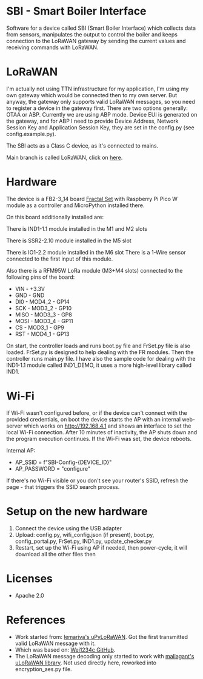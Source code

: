 # SBI - Smart Boiler Interface
Software for a device called SBI (Smart Boiler Interface) which collects data from sensors, manipulates the output to control the boiler and keeps connection to the LoRaWAN gateway by sending the current values and receiving commands with LoRaWAN.

# LoRaWAN
I'm actually not using TTN infrastructure for my application, I'm using my own gateway which would be connected then to my own server. But anyway, the gateway only supports valid LoRaWAN messages, so you need to register a device in the gateway first. There are two options generally: OTAA or ABP. Currently we are using ABP mode. Device EUI is generated on the gateway, and for ABP I need to provide Device Address, Network Session Key and Application Session Key, they are set in the config.py (see config.example.py).

The SBI acts as a Class C device, as it's connected to mains.

Main branch is called LoRaWAN, click on [here](https://github.com/kaapyth0n/uPyLoRaWAN/tree/LoRaWAN).

# Hardware
The device is a FB2-3_14 board [Fractal Set](https://drive.google.com/file/d/1T3OamZlSymlYZOmwFk_QJ0Zuoa1NRuzf/view?usp=drive_link) with Raspberry Pi Pico W module as a controller and MicroPython installed there.

On this board additionally installed are:

There is IND1-1.1 module installed in the M1 and M2 slots

There is SSR2-2.10 module installed in the M5 slot

There is IO1-2.2 module installed in the M6 slot
There is a 1-Wire sensor connected to the first input of this module.

Also there is a RFM95W LoRa module (M3+M4 slots) connected to the following pins of the board:
- VIN - +3.3V
- GND - GND
- DI0 - MOD4_2 - GP14
- SCK - MOD3_2 - GP10
- MISO - MOD3_3 - GP8
- MOSI - MOD3_4 - GP11
- CS - MOD3_1 - GP9
- RST - MOD4_1 - GP13

On start, the controller loads and runs boot.py file and FrSet.py file is also loaded. FrSet.py is designed to help dealing with the FR modules. Then the controller runs main.py file.
I have also the sample code for dealing with the IND1-1.1 module called IND1_DEMO, it uses a more high-level library called IND1.

# Wi-Fi
If Wi-Fi wasn't configured before, or if the device can't connect with the provided credentials, on boot the device starts the AP with an internal web-server which works on http://192.168.4.1 and shows an interface to set the local Wi-Fi connection. After 10 minutes of inactivity, the AP shuts down and the program execution continues. If the Wi-Fi was set, the device reboots.

Internal AP:

- AP_SSID = f"SBI-Config-{DEVICE_ID}"
- AP_PASSWORD = "configure"

If there's no Wi-Fi visible or you don't see your router's SSID, refresh the page - that triggers the SSID search process.

# Setup on the new hardware
1. Connect the device using the USB adapter
2. Upload: config.py, wifi_config.json (if present), boot.py, config_portal.py, FrSet.py, IND1.py, update_checker.py
3. Restart, set up the Wi-Fi using AP if needed, then power-cycle, it will download all the other files then

# Licenses
* Apache 2.0

# References
* Work started from: [lemariva's uPyLoRaWAN](https://github.com/lemariva/uPyLoRaWAN/tree/LoRaWAN). Got the first transmitted valid LoRaWAN message with it.
* Which was based on: [Wei1234c GitHub](https://github.com/Wei1234c/SX127x_driver_for_MicroPython_on_ESP8266).
* The LoRaWAN message decoding only started to work with [mallagant's uLoRaWAN library](https://github.com/mallagant/uLoRaWAN). Not used directly here, reworked into encryption_aes.py file.